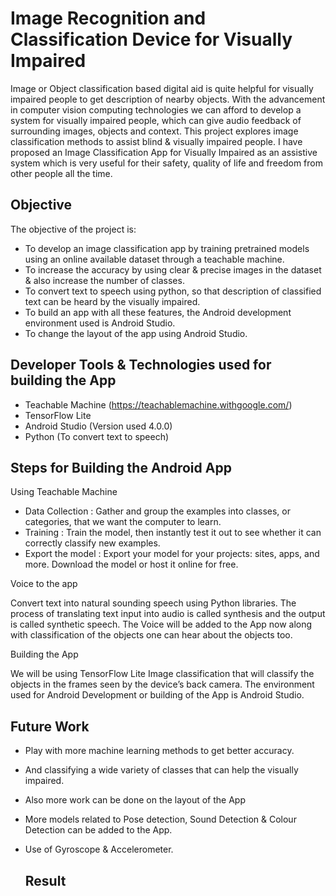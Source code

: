 # **Image Recognition and Classification Device for Visually Impaired**

Image or Object classification based digital aid is quite helpful for visually impaired people to get description of nearby objects. With the advancement in computer vision computing technologies we can afford to develop a system for visually impaired people, which can give audio feedback of surrounding images, objects and context. This project explores image classification methods to assist blind & visually impaired people. I have proposed an Image Classification App for Visually Impaired as an assistive system which is very useful for their safety, quality of life and freedom from other people all the time.


## Objective

The objective of the project is:
* To develop an image classification app by training pretrained models using an online available dataset through a teachable machine. 
* To increase the accuracy by using clear & precise images in the dataset & also increase the number of classes.
* To convert text to speech using python, so that description of classified text can be heard by the visually impaired.
* To build an app with all these features, the Android development environment used is Android Studio.
* To change the layout of the app using Android Studio.


## Developer Tools & Technologies used for building the App

* Teachable Machine (https://teachablemachine.withgoogle.com/)
* TensorFlow Lite
* Android Studio (Version used 4.0.0)
* Python (To convert text to speech)


## Steps for Building the Android App

Using Teachable Machine

* Data Collection : Gather and group the examples into classes, or categories, that we want the computer to learn.
* Training : Train the model, then instantly test it out to see whether it can correctly classify new examples.
* Export the model : Export your model for your projects: sites, apps, and more. Download the model or host it online for free.

Voice to the app

Convert text into natural sounding speech using Python libraries. The process of translating text input into audio is called synthesis and the output is called synthetic speech. The Voice will be added to the App now along with classification of the objects one can hear about the objects too.

Building the App

We will be using TensorFlow Lite Image classification that will classify the objects in the frames seen by the device’s back camera.
The environment used for Android Development or building of the App is Android Studio.

## Future Work

* Play with more machine learning methods to get better accuracy.
* And classifying a wide variety of classes that can help the visually impaired.
* Also more work can be done on the layout of the App
* More models related to Pose detection, Sound Detection & Colour Detection can be added to the App.
* Use of Gyroscope & Accelerometer.

  ## Result




  



